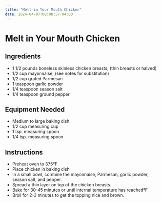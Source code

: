 ```yaml
---
title: "Melt in Your Mouth Chicken"
date: 2024-04-07T08:08:57-04:00
---
```


# Melt in Your Mouth Chicken

## Ingredients

- 1 1/2 pounds boneless skinless chicken breasts, (thin breasts or halved)
- 1/2 cup mayonnaise, (see notes for substitution)
- 1/2 cup grated Parmesan
- 1 teaspoon garlic powder
- 1/4 teaspoon season salt
- 1/4 teaspoon ground pepper

## Equipment Needed

- Medium to large baking dish
- 1/2 cup measuring cup
- 1 tsp. measuring spoon
- 1/4 tsp. measuring spoon

## Instructions

- Preheat oven to 375&deg;F
- Place chicken in baking dish
- In a small bowl, combine the mayonnaise, Parmesan, garlic powder, season salt, and pepper. 
- Spread a thin layer on top of the chicken breasts.
- Bake for 30-45 minutes or until internal temperature has reached&deg;F
- Broil for 2-3 minutes to get the topping nice and brown.
